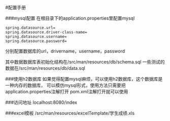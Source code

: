 #配置手册

###mysql配置
在根目录下的application.properties里配置mysql
```$xslt
spring.datasource.url=
spring.datasource.driver-class-name=
spring.datasource.username=
spring.datasource.password=
```
分别配置数据库的url，drivername，username，password

其中数据数据库表初始化结构在/src/man/resources/db/schema.sql
一些测试的数据在/src/man/resources/db/data.sql

###使用h2数据库
如果觉得配置mysql麻烦，可以使用h2数据库，这个数据库是一种内存的数据库，
可以模仿mysql形式，使用方法只需要把application.properties注解打开
pom.xml注解打开就可以使用

###访问地址
localhost:8080/index

###excel模板
/src/man/resources/excelTemplate/学生成绩.xls